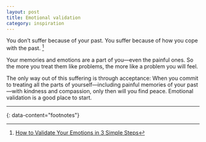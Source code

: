 ```yaml
---
layout: post
title: Emotional validation
category: inspiration
---
```


You don’t suffer because of your past. You suffer because of how you cope with the past. [^1]

Your memories and emotions are a part of you—even the painful ones. So the more you treat them like problems, the more like a problem you will feel.

The only way out of this suffering is through acceptance: When you commit to treating all the parts of yourself—including painful memories of your past—with kindness and compassion, only then will you find peace. Emotional validation is a good place to start.

---
{: data-content="footnotes"}

[^1]: [How to Validate Your Emotions in 3 Simple Steps](https://nickwignall.com/how-to-validate-your-emotions/)
